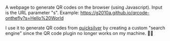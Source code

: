A webpage to generate QR codes on the browser (using Javascript). Input is
the URL parameter "s". Example: https://g2010a.github.io/qrcode-onthefly?s=Hello%20World

I use it to generate QR codes from [quicksilver](https//qsapp.com) by creating a custom "search engine" since the QR code plugin no longer works
on my machine. 🤷‍♂️
